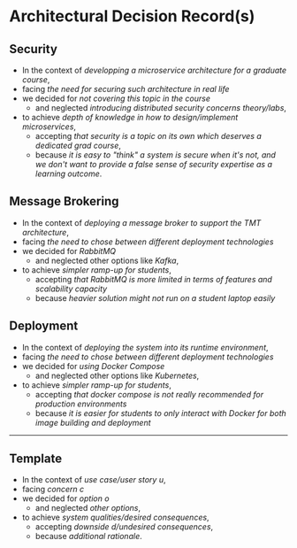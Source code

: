 # Architectural Decision Record(s)

## Security

- In the context of _developping a microservice architecture for a graduate course_,
- facing _the need for securing such architecture in real life_
- we decided for _not covering this topic in the course_
  - and neglected _introducing distributed security concerns theory/labs_,
- to achieve _depth of knowledge in how to design/implement microservices_,
  - accepting _that security is a topic on its own which deserves a dedicated grad course_,
  - because _it is easy to "think" a system is secure when it's not, and we don't want to provide a false sense of security expertise as a learning outcome_.

## Message Brokering

- In the context of _deploying a message broker to support the TMT architecture_,
- facing _the need to chose between different deployment technologies_
- we decided for _RabbitMQ_ 
  - and neglected other options like _Kafka_,
- to achieve _simpler ramp-up for students_,
  - accepting _that RabbitMQ is more limited in terms of features and scalability capacity_
  - because _heavier solution might not run on a student laptop easily_


## Deployment

- In the context of _deploying the system into its runtime environment_,
- facing _the need to chose between different deployment technologies_
- we decided for _using Docker Compose_ 
  - and neglected other options like _Kubernetes_,
- to achieve _simpler ramp-up for students_,
  - accepting _that docker compose is not really recommended for production environments_
  - because _it is easier for students to only interact with Docker for both image building and deployment_


---

## Template

- In the context of _use case/user story u_,
- facing _concern c_
- we decided for _option o_
  - and neglected _other options_,
- to achieve _system qualities/desired consequences_,
  - accepting _downside d/undesired consequences_,
  - because _additional rationale_.